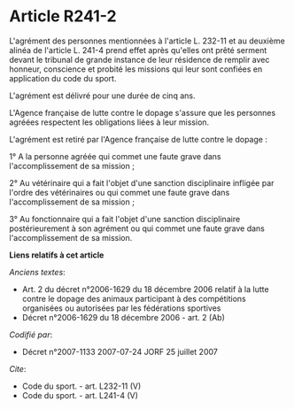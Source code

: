 # Article R241-2

L'agrément des personnes mentionnées à l'article L. 232-11 et au deuxième alinéa de l'article L. 241-4 prend effet après
qu'elles ont prêté serment devant le tribunal de grande instance de leur résidence de remplir avec honneur, conscience et
probité les missions qui leur sont confiées en application du code du sport.

L'agrément est délivré pour une durée de cinq ans.

L'Agence française de lutte contre le dopage s'assure que les personnes agréées respectent les obligations liées à leur
mission.

L'agrément est retiré par l'Agence française de lutte contre le dopage :

1° A la personne agréée qui commet une faute grave dans l'accomplissement de sa mission ;

2° Au vétérinaire qui a fait l'objet d'une sanction disciplinaire infligée par l'ordre des vétérinaires ou qui commet une
faute grave dans l'accomplissement de sa mission ;

3° Au fonctionnaire qui a fait l'objet d'une sanction disciplinaire postérieurement à son agrément ou qui commet une faute
grave dans l'accomplissement de sa mission.

**Liens relatifs à cet article**

_Anciens textes_:

  - Art. 2 du décret n°2006-1629 du 18 décembre 2006 relatif à la lutte contre le dopage des animaux participant à des compétitions organisées ou autorisées par les fédérations sportives
  - Décret n°2006-1629 du 18 décembre 2006 - art. 2 (Ab)

_Codifié par_:

  - Décret n°2007-1133 2007-07-24 JORF 25 juillet 2007

_Cite_:

  - Code du sport. - art. L232-11 (V)
  - Code du sport. - art. L241-4 (V)
